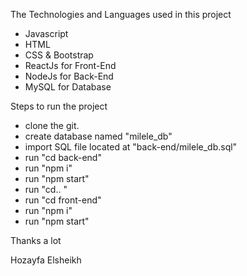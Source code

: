 The Technologies and Languages used in this project

- Javascript
- HTML
- CSS & Bootstrap
- ReactJs for Front-End
- NodeJs for Back-End
- MySQL for Database

Steps to run the project

- clone the git.
- create database named "milele_db"
- import SQL file located at "back-end/milele_db.sql"
- run "cd back-end"
- run "npm i"
- run "npm start"
- run "cd.. "
- run "cd front-end"
- run "npm i"
- run "npm start"


Thanks a lot

Hozayfa Elsheikh